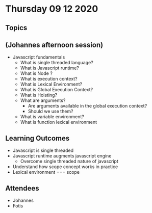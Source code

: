 # Thursday 09 12 2020

## Topics

## (Johannes afternoon session)

- Javascript fundamentals
  - What is single threaded language?
  - What is Javascript runtime?
  - What is Node ?
  - What is execution context?
  - What is Lexical Environment?
  - What is Global Execution Context?
  - What is Hoisting?
  - What are arguments?
    - Are arguments available in the global execution context?
    - Should we use them?
  - What is variable environment?
  - What is function lexical environment

## Learning Outcomes

- Javascript is single threaded
- Javascript runtime augments javascript engine
  - Overcome single threaded nature of javascript
- Understand how scope concept works in practice
- Lexical environment === scope

## Attendees

- Johannes
- Fotis
